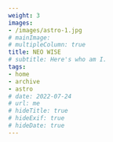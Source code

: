```yaml
---
weight: 3
images:
- /images/astro-1.jpg
# mainImage: 
# multipleColumn: true
title: NEO WISE
# subtitle: Here's who am I.
tags:
- home
- archive
- astro
# date: 2022-07-24
# url: me
# hideTitle: true
# hideExif: true
# hideDate: true
---
```

